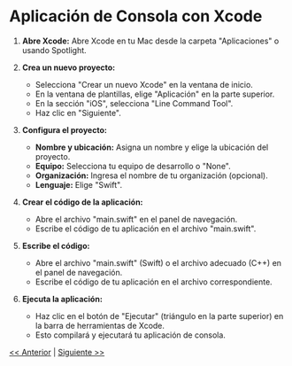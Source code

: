 
# Aplicación de Consola con Xcode

1. **Abre Xcode:**
   Abre Xcode en tu Mac desde la carpeta "Aplicaciones" o usando Spotlight.

2. **Crea un nuevo proyecto:**
   - Selecciona "Crear un nuevo Xcode" en la ventana de inicio.
   - En la ventana de plantillas, elige "Aplicación" en la parte superior.
   - En la sección "iOS", selecciona "Line Command Tool".
   - Haz clic en "Siguiente".

3. **Configura el proyecto:**
   - **Nombre y ubicación:** Asigna un nombre y elige la ubicación del proyecto.
   - **Equipo:** Selecciona tu equipo de desarrollo o "None".
   - **Organización:** Ingresa el nombre de tu organización (opcional).
   - **Lenguaje:** Elige "Swift".

4. **Crear el código de la aplicación:**
   - Abre el archivo "main.swift" en el panel de navegación.
   - Escribe el código de tu aplicación en el archivo "main.swift".
     
5. **Escribe el código:**
   - Abre el archivo "main.swift" (Swift) o el archivo adecuado (C++) en el panel de navegación.
   - Escribe el código de tu aplicación en el archivo correspondiente.

6. **Ejecuta la aplicación:**
   - Haz clic en el botón de "Ejecutar" (triángulo en la parte superior) en la barra de herramientas de Xcode.
   - Esto compilará y ejecutará tu aplicación de consola.

[<< Anterior](../EnumyStruct) | [Siguiente >>](./MiniProyectoXcode)
